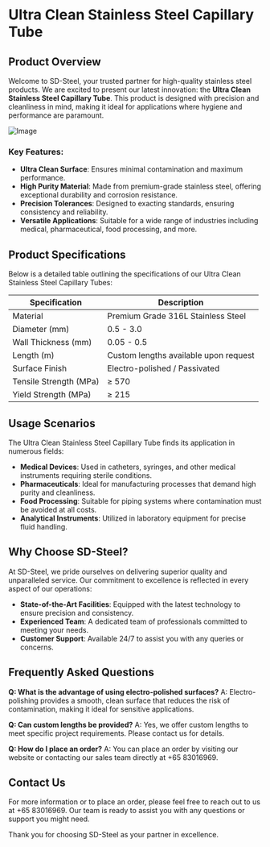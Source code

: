 # Ultra Clean Stainless Steel Capillary Tube

## Product Overview

Welcome to SD-Steel, your trusted partner for high-quality stainless steel products. We are excited to present our latest innovation: the **Ultra Clean Stainless Steel Capillary Tube**. This product is designed with precision and cleanliness in mind, making it ideal for applications where hygiene and performance are paramount.

![Image](https://github.com/user-attachments/assets/2567258e-e124-4816-932d-1809bd27ef0b)

### Key Features:
- **Ultra Clean Surface**: Ensures minimal contamination and maximum performance.
- **High Purity Material**: Made from premium-grade stainless steel, offering exceptional durability and corrosion resistance.
- **Precision Tolerances**: Designed to exacting standards, ensuring consistency and reliability.
- **Versatile Applications**: Suitable for a wide range of industries including medical, pharmaceutical, food processing, and more.

## Product Specifications

Below is a detailed table outlining the specifications of our Ultra Clean Stainless Steel Capillary Tubes:

| Specification         | Description                                                                 |
|-----------------------|-----------------------------------------------------------------------------|
| Material              | Premium Grade 316L Stainless Steel                                          |
| Diameter (mm)         | 0.5 - 3.0                                                                   |
| Wall Thickness (mm)   | 0.05 - 0.5                                                                  |
| Length (m)            | Custom lengths available upon request                                      |
| Surface Finish        | Electro-polished / Passivated                                               |
| Tensile Strength (MPa)| ≥ 570                                                                       |
| Yield Strength (MPa)  | ≥ 215                                                                       |

## Usage Scenarios

The Ultra Clean Stainless Steel Capillary Tube finds its application in numerous fields:

- **Medical Devices**: Used in catheters, syringes, and other medical instruments requiring sterile conditions.
- **Pharmaceuticals**: Ideal for manufacturing processes that demand high purity and cleanliness.
- **Food Processing**: Suitable for piping systems where contamination must be avoided at all costs.
- **Analytical Instruments**: Utilized in laboratory equipment for precise fluid handling.

## Why Choose SD-Steel?

At SD-Steel, we pride ourselves on delivering superior quality and unparalleled service. Our commitment to excellence is reflected in every aspect of our operations:

- **State-of-the-Art Facilities**: Equipped with the latest technology to ensure precision and consistency.
- **Experienced Team**: A dedicated team of professionals committed to meeting your needs.
- **Customer Support**: Available 24/7 to assist you with any queries or concerns.

## Frequently Asked Questions

**Q: What is the advantage of using electro-polished surfaces?**
A: Electro-polishing provides a smooth, clean surface that reduces the risk of contamination, making it ideal for sensitive applications.

**Q: Can custom lengths be provided?**
A: Yes, we offer custom lengths to meet specific project requirements. Please contact us for details.

**Q: How do I place an order?**
A: You can place an order by visiting our website or contacting our sales team directly at +65 83016969.

## Contact Us

For more information or to place an order, please feel free to reach out to us at +65 83016969. Our team is ready to assist you with any questions or support you might need.

Thank you for choosing SD-Steel as your partner in excellence.